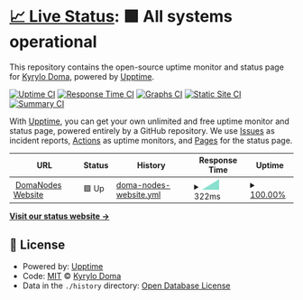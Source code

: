 # [📈 Live Status](https://doma2k.github.io/status): <!--live status--> **🟩 All systems operational**

This repository contains the open-source uptime monitor and status page for [Kyrylo Doma](domanodes.com), powered by [Upptime](https://github.com/upptime/upptime).

[![Uptime CI](https://github.com/doma2k/status/workflows/Uptime%20CI/badge.svg)](https://github.com/doma2k/status/actions?query=workflow%3A%22Uptime+CI%22)
[![Response Time CI](https://github.com/doma2k/status/workflows/Response%20Time%20CI/badge.svg)](https://github.com/doma2k/status/actions?query=workflow%3A%22Response+Time+CI%22)
[![Graphs CI](https://github.com/doma2k/status/workflows/Graphs%20CI/badge.svg)](https://github.com/doma2k/status/actions?query=workflow%3A%22Graphs+CI%22)
[![Static Site CI](https://github.com/doma2k/status/workflows/Static%20Site%20CI/badge.svg)](https://github.com/doma2k/status/actions?query=workflow%3A%22Static+Site+CI%22)
[![Summary CI](https://github.com/doma2k/status/workflows/Summary%20CI/badge.svg)](https://github.com/doma2k/status/actions?query=workflow%3A%22Summary+CI%22)

With [Upptime](https://upptime.js.org), you can get your own unlimited and free uptime monitor and status page, powered entirely by a GitHub repository. We use [Issues](https://github.com/doma2k/status/issues) as incident reports, [Actions](https://github.com/doma2k/status/actions) as uptime monitors, and [Pages](https://doma2k.github.io/status) for the status page.

<!--start: status pages-->
<!-- This summary is generated by Upptime (https://github.com/upptime/upptime) -->
<!-- Do not edit this manually, your changes will be overwritten -->
<!-- prettier-ignore -->
| URL | Status | History | Response Time | Uptime |
| --- | ------ | ------- | ------------- | ------ |
| <img alt="" src="https://favicons.githubusercontent.com/domanodes.com" height="13"> [DomaNodes Website](https://domanodes.com) | 🟩 Up | [doma-nodes-website.yml](https://github.com/doma2k/status/commits/HEAD/history/doma-nodes-website.yml) | <details><summary><img alt="Response time graph" src="./graphs/doma-nodes-website/response-time-week.png" height="20"> 322ms</summary><br><a href="https://doma2k.github.io/status/history/doma-nodes-website"><img alt="Response time 322" src="https://img.shields.io/endpoint?url=https%3A%2F%2Fraw.githubusercontent.com%2Fdoma2k%2Fstatus%2FHEAD%2Fapi%2Fdoma-nodes-website%2Fresponse-time.json"></a><br><a href="https://doma2k.github.io/status/history/doma-nodes-website"><img alt="24-hour response time 322" src="https://img.shields.io/endpoint?url=https%3A%2F%2Fraw.githubusercontent.com%2Fdoma2k%2Fstatus%2FHEAD%2Fapi%2Fdoma-nodes-website%2Fresponse-time-day.json"></a><br><a href="https://doma2k.github.io/status/history/doma-nodes-website"><img alt="7-day response time 322" src="https://img.shields.io/endpoint?url=https%3A%2F%2Fraw.githubusercontent.com%2Fdoma2k%2Fstatus%2FHEAD%2Fapi%2Fdoma-nodes-website%2Fresponse-time-week.json"></a><br><a href="https://doma2k.github.io/status/history/doma-nodes-website"><img alt="30-day response time 322" src="https://img.shields.io/endpoint?url=https%3A%2F%2Fraw.githubusercontent.com%2Fdoma2k%2Fstatus%2FHEAD%2Fapi%2Fdoma-nodes-website%2Fresponse-time-month.json"></a><br><a href="https://doma2k.github.io/status/history/doma-nodes-website"><img alt="1-year response time 322" src="https://img.shields.io/endpoint?url=https%3A%2F%2Fraw.githubusercontent.com%2Fdoma2k%2Fstatus%2FHEAD%2Fapi%2Fdoma-nodes-website%2Fresponse-time-year.json"></a></details> | <details><summary><a href="https://doma2k.github.io/status/history/doma-nodes-website">100.00%</a></summary><a href="https://doma2k.github.io/status/history/doma-nodes-website"><img alt="All-time uptime 100.00%" src="https://img.shields.io/endpoint?url=https%3A%2F%2Fraw.githubusercontent.com%2Fdoma2k%2Fstatus%2FHEAD%2Fapi%2Fdoma-nodes-website%2Fuptime.json"></a><br><a href="https://doma2k.github.io/status/history/doma-nodes-website"><img alt="24-hour uptime 100.00%" src="https://img.shields.io/endpoint?url=https%3A%2F%2Fraw.githubusercontent.com%2Fdoma2k%2Fstatus%2FHEAD%2Fapi%2Fdoma-nodes-website%2Fuptime-day.json"></a><br><a href="https://doma2k.github.io/status/history/doma-nodes-website"><img alt="7-day uptime 100.00%" src="https://img.shields.io/endpoint?url=https%3A%2F%2Fraw.githubusercontent.com%2Fdoma2k%2Fstatus%2FHEAD%2Fapi%2Fdoma-nodes-website%2Fuptime-week.json"></a><br><a href="https://doma2k.github.io/status/history/doma-nodes-website"><img alt="30-day uptime 100.00%" src="https://img.shields.io/endpoint?url=https%3A%2F%2Fraw.githubusercontent.com%2Fdoma2k%2Fstatus%2FHEAD%2Fapi%2Fdoma-nodes-website%2Fuptime-month.json"></a><br><a href="https://doma2k.github.io/status/history/doma-nodes-website"><img alt="1-year uptime 100.00%" src="https://img.shields.io/endpoint?url=https%3A%2F%2Fraw.githubusercontent.com%2Fdoma2k%2Fstatus%2FHEAD%2Fapi%2Fdoma-nodes-website%2Fuptime-year.json"></a></details>

<!--end: status pages-->

[**Visit our status website →**](https://doma2k.github.io/status)

## 📄 License

- Powered by: [Upptime](https://github.com/upptime/upptime)
- Code: [MIT](./LICENSE) © [Kyrylo Doma](domanodes.com)
- Data in the `./history` directory: [Open Database License](https://opendatacommons.org/licenses/odbl/1-0/)

